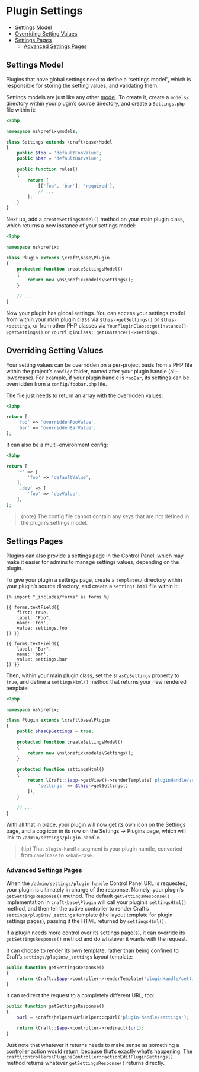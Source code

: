 Plugin Settings
===============

- [Settings Model](#settings-model)
- [Overriding Setting Values](#overriding-setting-values)
- [Settings Pages](#settings-pages)
  - [Advanced Settings Pages](#advanced-settings-pages)

## Settings Model

Plugins that have global settings need to define a “settings model”, which is responsible for storing the setting values, and validating them.

Settings models are just like any other [model](http://www.yiiframework.com/doc-2.0/guide-structure-models.html). To create it, create a `models/` directory within your plugin’s source directory, and create a `Settings.php` file within it:

```php
<?php

namespace ns\prefix\models;

class Settings extends \craft\base\Model
{
    public $foo = 'defaultFooValue';
    public $bar = 'defaultBarValue';

    public function rules()
    {
        return [
            [['foo', 'bar'], 'required'],
            // ...
        ];
    }
}
```

Next up, add a `createSettingsModel()` method on your main plugin class, which returns a new instance of your settings model:

```php
<?php

namespace ns\prefix;

class Plugin extends \craft\base\Plugin
{
    protected function createSettingsModel()
    {
        return new \ns\prefix\models\Settings();
    }

    // ...
}
```

Now your plugin has global settings. You can access your settings model from within your main plugin class via `$this->getSettings()` or `$this->settings`, or from other PHP classes via `YourPluginClass::getInstance()->getSettings()` or `YourPluginClass::getInstance()->settings`.

## Overriding Setting Values

Your setting values can be overridden on a per-project basis from a PHP file within the project’s `config/` folder, named after your plugin handle (all-lowercase). For example, if your plugin handle is `fooBar`, its settings can be overridden from a `config/foobar.php` file.

The file just needs to return an array with the overridden values:

```php
<?php

return [
    'foo' => 'overriddenFooValue',
    'bar' => 'overriddenBarValue',
];
```

It can also be a multi-environment config:


```php
<?php

return [
    '*' => [ 
        'foo' => 'defaultValue',
    ],
    '.dev' => [
        'foo' => 'devValue',
    ],
];
```

> {note} The config file cannot contain any keys that are not defined in the plugin’s settings model. 

## Settings Pages

Plugins can also provide a settings page in the Control Panel, which may make it easier for admins to manage settings values, depending on the plugin.

To give your plugin a settings page, create a `templates/` directory within your plugin’s source directory, and create a `settings.html` file within it:

```twig
{% import "_includes/forms" as forms %}

{{ forms.textField({
    first: true,
    label: "Foo",
    name: 'foo',
    value: settings.foo
}) }}

{{ forms.textField({
    label: "Bar",
    name: 'bar',
    value: settings.bar
}) }}
```

Then, within your main plugin class, set the `$hasCpSettings` property to `true`, and define a `settingsHtml()` method that returns your new rendered template:

```php
<?php

namespace ns\prefix;

class Plugin extends \craft\base\Plugin
{
    public $hasCpSettings = true;

    protected function createSettingsModel()
    {
        return new \ns\prefix\models\Settings();
    }

    protected function settingsHtml()
    {
        return \Craft::$app->getView()->renderTemplate('pluginHandle/settings', [
            'settings' => $this->getSettings()
        ]);
    }

    // ...
}
```

With all that in place, your plugin will now get its own icon on the Settings page, and a cog icon in its row on the Settings → Plugins page, which will link to `/admin/settings/plugin-handle`.

> {tip} That `plugin-handle` segment is your plugin handle, converted from `camelCase` to `kebab-case`.

### Advanced Settings Pages

When the `/admin/settings/plugin-handle` Control Panel URL is requested, your plugin is ultimately in charge of the response. Namely, your plugin’s `getSettingsResponse()` method. The default `getSettingsResponse()` implementation in `craft\base\Plugin` will call your plugin’s `settingsHtml()` method, and then tell the active controller to render Craft’s `settings/plugins/_settings` template (the layout template for plugin settings pages), passing it the HTML returned by `settingsHtml()`.

If a plugin needs more control over its settings page(s), it can override its `getSettingsResponse()` method and do whatever it wants with the request.

It can choose to render its own template, rather than being confined to Craft’s `settings/plugins/_settings` layout template:

```php
public function getSettingsResponse()
{
    return \Craft::$app->controller->renderTemplate('pluginHandle/settings/template');
}
```

It can redirect the request to a completely different URL, too:

```php
public function getSettingsResponse()
{
    $url = \craft\helpers\UrlHelper::cpUrl('plugin-handle/settings');

    return \Craft::$app->controller->redirect($url);
}
```

Just note that whatever it returns needs to make sense as something a controller action would return, because that’s exactly what’s happening. The `craft\controllers\PluginsController::actionEditPluginSettings()` method returns whatever `getSettingsResponse()` returns directly.
